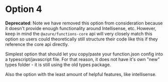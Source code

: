 # Option 4

**Deprecated**: Note we have removed this option from consideration because it doesn't provide enough functionality around Intellisense, etc. However, keep in mind the `@azure/functions-core` api will very closely match this option so users could theoretically still structure their code like this if they reference the core api directly.

Simplest option that should let you copy/paste your function.json config into a typescript/javascript file. For that reason, it does not have it's own "new" types folder - it is still using the old types package.

Also the option with the least amount of helpful features, like intellisense.
